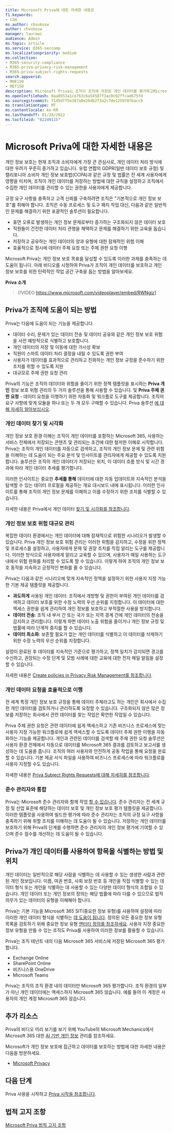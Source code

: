 ```yaml
---
title: Microsoft Priva에 대한 자세한 내용은
f1.keywords:
- CSH
ms.author: chvukosw
author: chvukosw
manager: laurawi
audience: Admin
ms.topic: article
ms.service: O365-seccomp
ms.localizationpriority: medium
ms.collection:
- M365-security-compliance
- M365-priva-privacy-risk-management
- M365-priva-subject-rights-requests
search.appverid:
- MOE150
- MET150
description: Microsoft Priva는 조직이 조직에 저장된 개인 데이터를 평가하고Microsoft 365 개인 정보 위험을 식별하고 수정하는 데 도움을 주며, 주체 권한 요청을 대규모로 관리하는 데 도움이 됩니다.
ms.openlocfilehash: 0aa8953a1ce763c6a54587f3ac0c02ffcad675fd
ms.sourcegitcommit: f145dff5e387a8e26db2f3a2c7de125978fbacc9
ms.translationtype: MT
ms.contentlocale: ko-KR
ms.lasthandoff: 01/28/2022
ms.locfileid: "62249115"
---
```

# <a name="learn-about-microsoft-priva"></a>Microsoft Priva에 대한 자세한 내용은

개인 정보 보호는 현재 조직과 소비자에게 가장 큰 관심사로, 개인 데이터 처리 방식에 대한 우려가 꾸준히 증가하고 있습니다. 유럽 연합의 GDPR(일반 데이터 보호 규정) 및 캘리포니아 소비자 개인 정보 보호법(CCPA)과 같은 규정 및 법률은 전 세계 사용자에게 영향을 미치며, 조직이 개인 데이터를 저장하는 방법에 대한 규칙을 설정하고 조직에서 수집한 개인 데이터를 관리할 수 있는 권한을 사용자에게 제공합니다.

규정 요구 사항을 충족하고 고객 신뢰를 구축하려면 조직은 "기본적으로 개인 정보 보호"를 취해야 합니다. 조직은 수동 프로세스 및 도구 패치 작업 대신, 다음과 같은 일반적인 문제를 해결하기 위한 포괄적인 솔루션이 필요합니다.

- 휴먼 오류로 발생하는 개인 정보 문제로부터 증가하는 구조화되지 않은 데이터 보호
- 직원들이 건전한 데이터 처리 관행을 채택하고 문제를 해결하기 위한 교육을 돕습니다.
- 저장하고 공유하는 개인 데이터의 양과 유형에 대한 잠재적인 위험 이해
- 효율적으로 정시에 데이터 주체 요청 또는 주체 권한 요청 이행

Microsoft Priva는 개인 정보 보호 목표를 달성할 수 있도록 이러한 과제를 충족하는 데 도움이 됩니다. 아래 비디오를 시청하여 Priva가 조직이 개인 데이터를 보호하고 개인 정보 보호를 위한 탄력적인 작업 공간 구축을 돕는 방법을 알아보세요.

**Priva 소개**

> [!VIDEO https://www.microsoft.com/videoplayer/embed/RWNgjz]

## <a name="how-priva-helps-your-organization"></a>Priva가 조직에 도움이 되는 방법

Priva는 다음에 도움이 되는 기능을 제공합니다.

- 데이터 수리, 문제가 있는 데이터 전송 및 데이터 공유와 같은 개인 정보 보호 위험을 사전 예방적으로 식별하고 보호합니다.
- 개인 데이터의 저장 및 이동에 대한 가시성 확보
- 직원이 스마트 데이터 처리 결정을 내릴 수 있도록 권한 부여
- 사용자가 데이터를 효과적으로 관리하고 진화하는 개인 정보 규정을 준수하기 위한 조치를 취할 수 있도록 지원
- 대규모로 주체 권한 요청 관리

Priva의 기능은 조직의 데이터와 위험을 줄이기 위한 정책 템플릿을 표시하는 **Priva 개인** 정보 보호 위험 관리의 두 가지 솔루션을 통해 사용할 수 있습니다. 및 **Priva 주체 권한 요청** - 데이터 요청을 이행하기 위한 자동화 및 워크플로 도구를 제공합니다. 조직의 요구 사항에 맞게 모듈을 하나 또는 두 개 모두 구매할 수 있습니다. Priva 솔루션 [에 대해 자세히 알아보십시오](/office365/servicedescriptions/microsoft-365-service-descriptions/microsoft-365-tenantlevel-services-licensing-guidance/microsoft-365-security-compliance-licensing-guidance#privacy-management).  

### <a name="find-and-visualize-personal-data"></a>개인 데이터 찾기 및 시각화

개인 정보 보호 환경 이해는 조직이 개인 데이터를 포함하는 Microsoft 365, 사용하는 서비스 전체에서 저장되는 콘텐츠 및 관리되는 조건에 대한 철저한 이해로 시작합니다. Priva는 조직이 개인 데이터를 자동으로 검색하고, 조직의 개인 정보 문제 및 관련 위험을 이해하는 데 도움이 되는 주요 분석 및 인사이트를 관리자에게 제공할 수 있도록 지원합니다. 솔루션은 조직의 개인 데이터가 저장되는 위치, 이 데이터 흐름 방식 및 시간 경과에 따라 개인 데이터 추세를 평가합니다.

이러한 인사이트는 중요한 **추세를 통해** 데이터에 대한 자동 업데이트와 지속적인 분석을 탐색할 수 있는 데이터 프로필을 제공하는 개요 대시보드 내에 표시됩니다. 이러한 인사이트를 통해 조직의 개인 정보 문제를 이해하고 이를 수정하기 위한 조치를 식별할 수 있습니다.

자세한 내용은 Priva에서 개인 데이터 [찾기 및 시각화를 참조합니다](priva-data-profile.md).

### <a name="manage-privacy-risks-at-scale"></a>개인 정보 보호 위험 대규모 관리

복잡한 데이터 환경에서는 개인 데이터에 대해 잠재적으로 위험한 시나리오가 발생할 수 있습니다. Priva 개인 정보 보호 위험 관리는 이러한 위험을 감지하고, 수정을 위한 정책 및 프로세스를 설정하고, 사용자에게 문제 및 권장 조치를 직접 알리는 도구를 제공합니다. 이러한 방식으로 사용자에게 알리고 교육할 수 있으며, 사용자가 매일 사용하는 도구 내에서 위험 완화를 처리할 수 있도록 할 수 있습니다. 이렇게 하여 조직의 개인 정보 보호 동작을 지속하고 긍정적인 변화를 줄 수 있습니다.

Priva는 다음과 같은 시나리오에 맞게 지속적인 정책을 설정하기 위한 사용자 지정 가능한 기본 제공 템플릿을 제공합니다.

- **과도하게** 사용된 개인 데이터: 조직에서 개방형 및 권한이 부여된 개인 데이터를 검색하고 데이터 보호를 위한 수정 노력의 우선 순위를 지정합니다. 이 데이터에 대한 액세스 권한을 쉽게 관리하여 개인 정보를 보호하고 부적절한 사용을 방지합니다.
- **데이터 전송**: 조직 내 부서 간 또는 국가 또는 지역 경계 간에 개인 데이터의 전송을 감지하고 관리합니다. 이렇게 하면 데이터 노출 위험을 줄이거나 개인 정보 규정 및 법률에 따라 단계적 중지를 할 수 있습니다.
- **데이터 최소화**: 보존할 필요가 없는 개인 데이터를 식별하고 이 데이터를 삭제하기 위한 수정 노력의 우선 순위를 지정합니다.

설정이 완료된 후 데이터를 지속적인 기준으로 평가하고, 정책 일치가 감지되면 경고를 수신하고, 권장되는 수정 단계 및 모범 사례에 대한 교육에 대한 전자 메일 알림을 설정할 수 있습니다.

자세한 내용은 [Create policies in Privacy Risk Management를 참조합니다](risk-management-policies.md).

### <a name="efficiently-fulfill-personal-data-requests"></a>개인 데이터 요청을 효율적으로 이행

전 세계 특정 개인 정보 보호 규정을 통해 데이터 주체라고도 하는  개인은 회사에서 수집한 개인 데이터를 검토하거나 관리하도록 요청할 수 있습니다. 구조화되지 않은 많은 정보를 저장하는 회사에서 관련 데이터를 찾는 작업은 확연한 작업일 수 있습니다.

Priva 주체 권한 요청은 관련 데이터에 쉽게 액세스하고 기존 비즈니스 프로세스에 맞는 사용자 지정 가능한 워크플로에 쉽게 액세스할 수 있도록 데이터 주체 권한 이행을 자동화하는 기능을 제공합니다. 개인과 관련된 데이터를 검색할 때 주체 권한 요청 솔루션은 사용자 환경 전체에서 자동으로 데이터를 Microsoft 365 결과를 검토하고 보고서를 생성하는 데 도움을 줍니다. 조직의 여러 사용자와 안전하게 공동 작업을 통해 요청을 완료할 수 있습니다. 기본 제공 서식 파일을 사용하여 비즈니스 프로세스에 따라 워크플로를 사용자 지정할 수도 있습니다.

자세한 내용은 [Priva Subject Rights Requests에 대해 자세히를 참조합니다](subject-rights-requests.md).

### <a name="integrate-with-compliance-manager"></a>준수 관리자와 통합

Priva는 Microsoft 준수 관리자와 함께 작업 [할 수 있습니다](/microsoft-365/compliance/compliance-manager). 준수 관리자는 전 세계 규정 및 산업 표준에 해당하는 데이터 보호 및 개인 정보 보호 평가 템플릿을 제공합니다. 이러한 템플릿을 사용하여 빌드한 평가에 따라 준수 관리자는 조직의 규정 요구 사항을 충족하기 위해 취할 조치를 이해하는 데 도움이 될 수 있습니다. 저장하는 개인 데이터를 보호하기 위해 Priva의 단계를 수행하면 준수 관리자의 개인 정보 평가에 기여할 수 있으며 준수 점수를 개선하는 데 도움이 될 수 있습니다.

## <a name="how-and-where-priva-identifies-items-with-personal-data"></a>Priva가 개인 데이터를 사용하여 항목을 식별하는 방법 및 위치

개인 데이터는 일반적으로 해당 사람을 식별하는 데 사용할 수 있는 생생한 사람과 관련된 개인 정보입니다. 이름, 여권 번호, 사회 보장 번호 등 개인을 직접 식별할 수 있는 데이터 형식 또는 개인을 식별하는 데 사용할 수 있는 다양한 데이터 형식의 조합일 수 있습니다. 개인 데이터 또는 개인 정보의 정의는 해당 법률에 따라 다를 수 있으므로 법적 의무가 있는 데이터의 유형을 이해해야 합니다.

Priva는 기본 기능을 Microsoft 365 SIT(중요한 정보 유형)를 사용하여 설정에 따라 이러한 개인 데이터 형식을 식별하는 [데 도움이 됩니다](/microsoft-365/compliance/sensitive-information-type-learn-about). 정의된 모든 중요한 정보 유형 목록을 검토하기 위해 중요한 정보 유형 [엔터티 정의를 참조하세요](/microsoft-365/compliance/sensitive-information-type-entity-definitions). 사용자 지정 중요한 정보 유형을 만들 수 있는 조직도 Priva를 사용하여 이러한 정보를 활용할 수 있습니다.

Priva는 조직 테넌트 내의 다음 Microsoft 365 서비스에 저장된 Microsoft 365 평가합니다.

- Exchange Online
- SharePoint Online
- 비즈니스용 OneDrive
- Microsoft Teams

Priva는 조직의 조직 환경 내의 데이터만 Microsoft 365 평가합니다. 조직 환경의 일부가 아닌 개인 데이터에는 액세스하지 Microsoft 365 않습니다. 예를 들어 이 계정은 사용자의 개인 계정 Microsoft 365 않습니다.

## <a name="more-resources"></a>추가 리소스

Priva의 비디오 미리 보기를 보기 위해 YouTube의 Microsoft Mechanics에서 Microsoft 365 대한 [AI 기반 개인 정보](https://www.youtube.com/watch?v=6OLky1biPIQ) 관리를 참조하세요.

Microsoft가 개인 정보 보호에 접근하고 데이터를 보호하는 방법에 대한 자세한 내용은 다음을 방문하세요.

- [Microsoft Privacy](/privacy)

## <a name="next-steps"></a>다음 단계

Priva 사용을 시작하고 [Priva 시작을 참조합니다](priva-setup.md).

## <a name="legal-disclaimer"></a>법적 고지 조항

[Microsoft Priva 법적 고지 조항](priva-disclaimer.md)
